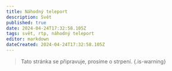 ```yaml
---
title: Náhodný teleport
description: Svět
published: true
date: 2024-04-24T17:32:58.105Z
tags: svět, rtp, náhodný teleport
editor: markdown
dateCreated: 2024-04-24T17:32:58.105Z
---
```


> Tato stránka se připravuje, prosíme o strpení.
{.is-warning}
